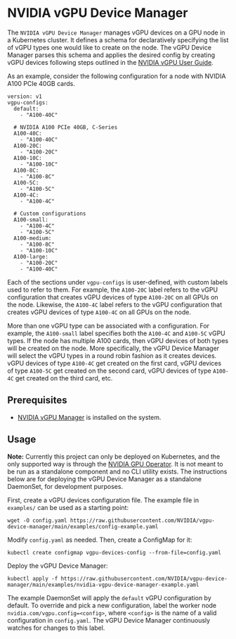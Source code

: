 # NVIDIA vGPU Device Manager

The `NVIDIA vGPU Device Manager` manages vGPU devices on a GPU node in a Kubernetes cluster.
It defines a schema for declaratively specifying the list of vGPU types one would like to create on the node.
The vGPU Device Manager parses this schema and applies the desired config by creating vGPU devices following steps outlined in the
[NVIDIA vGPU User Guide](https://docs.nvidia.com/grid/latest/grid-vgpu-user-guide/index.html#creating-vgpu-device-red-hat-el-kvm).

As an example, consider the following configuration for a node with NVIDIA A100 PCIe 40GB cards.

```
version: v1
vgpu-configs:
  default:
    - "A100-40C"

  # NVIDIA A100 PCIe 40GB, C-Series
  A100-40C:
    - "A100-40C"
  A100-20C:
    - "A100-20C"
  A100-10C:
    - "A100-10C"
  A100-8C:
    - "A100-8C"
  A100-5C:
    - "A100-5C"
  A100-4C:
    - "A100-4C"

  # Custom configurations
  A100-small:
    - "A100-4C"
    - "A100-5C"
  A100-medium:
    - "A100-8C"
    - "A100-10C"
  A100-large:
    - "A100-20C"
    - "A100-40C"
```

Each of the sections under `vgpu-configs` is user-defined, with custom labels used to refer to them. For example, the `A100-20C` label refers to the vGPU configuration that creates vGPU devices of type `A100-20C` on all GPUs on the node. Likewise, the `A100-4C` label refers to the vGPU configuration that creates vGPU devices of type `A100-4C` on all GPUs on the node.

More than one vGPU type can be associated with a configuration. For example, the `A100-small` label specifies both the `A100-4C` and `A100-5C` vGPU types. If the node has multiple A100 cards, then vGPU devices of both types will be created on the node. More specifically, the vGPU Device Manager will select the vGPU types in a round robin fashion as it creates devices. vGPU devices of type `A100-4C` get created on the first card, vGPU devices of type `A100-5C` get created on the second card, vGPU devices of type `A100-4C` get created on the third card, etc.

## Prerequisites

- [NVIDIA vGPU Manager](https://docs.nvidia.com/grid/latest/grid-vgpu-user-guide/index.html#installing-configuring-grid-vgpu) is installed on the system.

## Usage

**Note:** Currently this project can only be deployed on Kubernetes, and the only supported way is through the [NVIDIA GPU Operator](https://docs.nvidia.com/datacenter/cloud-native/gpu-operator/overview.html). It is not meant to be run as a standalone component and no CLI utility exists. The instructions below are for deploying the vGPU Device Manager as a standalone DaemonSet, for development purposes.

First, create a vGPU devices configuration file. The example file in `examples/` can be used as a starting point:

```
wget -O config.yaml https://raw.githubusercontent.com/NVIDIA/vgpu-device-manager/main/examples/config-example.yaml
```

Modify `config.yaml` as needed. Then, create a ConfigMap for it:

```
kubectl create configmap vgpu-devices-config --from-file=config.yaml
```

Deploy the vGPU Device Manager:

```
kubectl apply -f https://raw.githubusercontent.com/NVIDIA/vgpu-device-manager/main/examples/nvidia-vgpu-device-manager-example.yaml
```

The example DaemonSet will apply the `default` vGPU configuration by default. To override and pick a new configuration, label the worker node `nvidia.com/vgpu.config=<config>`, where `<config>` is the name of a valid configuration in `config.yaml`. The vGPU Device Manager continuously watches for changes to this label.
